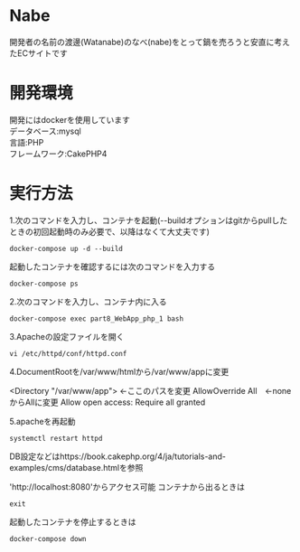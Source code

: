 # Nabe
開発者の名前の渡邊(Watanabe)のなべ(nabe)をとって鍋を売ろうと安直に考えたECサイトです

# 開発環境
開発にはdockerを使用しています<br>
データベース:mysql<br>
言語:PHP<br>
フレームワーク:CakePHP4

# 実行方法
1.次のコマンドを入力し、コンテナを起動(--buildオプションはgitからpullしたときの初回起動時のみ必要で、以降はなくて大丈夫です)
```
docker-compose up -d --build
```

起動したコンテナを確認するには次のコマンドを入力する

```
docker-compose ps
```
2.次のコマンドを入力し、コンテナ内に入る
```
docker-compose exec part8_WebApp_php_1 bash
```
3.Apacheの設定ファイルを開く
```
vi /etc/httpd/conf/httpd.conf
```

4.DocumentRootを/var/www/htmlから/var/www/appに変更

<Directory "/var/www/app">  ←ここのパスを変更
    AllowOverride All　←noneからAllに変更
    Allow open access:
    Require all granted
  </Directory>

5.apacheを再起動
```
systemctl restart httpd
```

DB設定などはhttps://book.cakephp.org/4/ja/tutorials-and-examples/cms/database.htmlを参照

'http://localhost:8080'からアクセス可能
コンテナから出るときは
```
exit
```
起動したコンテナを停止するときは
```
docker-compose down
```

